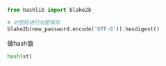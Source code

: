 
```python
from hashlib import blake2b

# 对密码进行加密保存
blake2b(new_password.encode('UTF-8')).hexdigest()

```


做hash值
```python
hash(st)
```